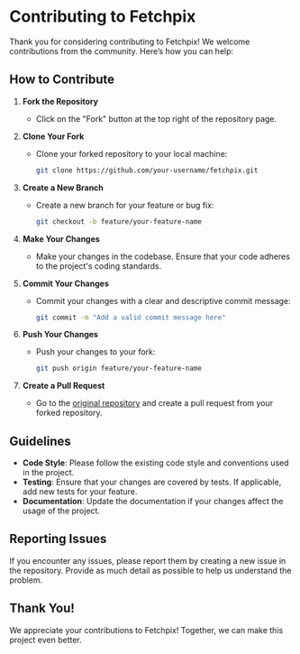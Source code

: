 # Contributing to Fetchpix

Thank you for considering contributing to Fetchpix! We welcome contributions from the community. Here’s how you can
help:

## How to Contribute

1. **Fork the Repository**

   - Click on the "Fork" button at the top right of the repository page.

2. **Clone Your Fork**

   - Clone your forked repository to your local machine:
     ```bash
     git clone https://github.com/your-username/fetchpix.git
     ```

3. **Create a New Branch**

   - Create a new branch for your feature or bug fix:
     ```bash
     git checkout -b feature/your-feature-name
     ```

4. **Make Your Changes**

   - Make your changes in the codebase. Ensure that your code adheres to the project's coding standards.

5. **Commit Your Changes**

   - Commit your changes with a clear and descriptive commit message:
     ```bash
     git commit -m "Add a valid commit message here"
     ```

6. **Push Your Changes**

   - Push your changes to your fork:
     ```bash
     git push origin feature/your-feature-name
     ```

7. **Create a Pull Request**
   - Go to the [original repository](https://github.com/HarjjotSinghh/fetchpix) and create a pull request from your
     forked repository.

## Guidelines

- **Code Style**: Please follow the existing code style and conventions used in the project.
- **Testing**: Ensure that your changes are covered by tests. If applicable, add new tests for your feature.
- **Documentation**: Update the documentation if your changes affect the usage of the project.

## Reporting Issues

If you encounter any issues, please report them by creating a new issue in the repository. Provide as much detail as
possible to help us understand the problem.

## Thank You!

We appreciate your contributions to Fetchpix! Together, we can make this project even better.
